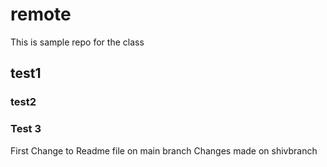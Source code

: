 # remote

This is sample repo for the class

## test1


### test2
### Test 3
First Change to Readme file on main branch
Changes made on shivbranch
